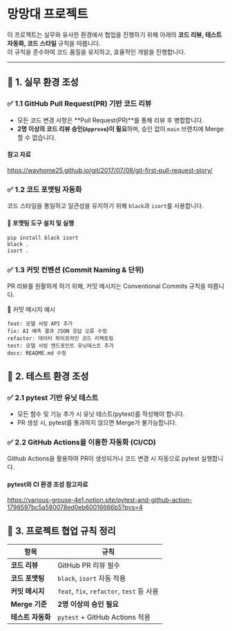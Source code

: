 # 망망대 프로젝트

이 프로젝트는 실무와 유사한 환경에서 협업을 진행하기 위해 아래의 **코드 리뷰, 테스트 자동화, 코드 스타일** 규칙을 따릅니다.  
이 규칙을 준수하여 코드 품질을 유지하고, 효율적인 개발을 진행합니다.  

---

## 📌 1. 실무 환경 조성

### ✅ 1.1 GitHub Pull Request(PR) 기반 코드 리뷰
- 모든 코드 변경 사항은 **Pull Request(PR)**를 통해 리뷰 후 병합합니다.
- **2명 이상의 코드 리뷰 승인(`Approve`)이 필요**하며, 승인 없이 `main` 브랜치에 Merge할 수 없습니다.

#### 참고 자료
https://wayhome25.github.io/git/2017/07/08/git-first-pull-request-story/

### ✅ 1.2 코드 포맷팅 자동화
코드 스타일을 통일하고 일관성을 유지하기 위해 `black`과 `isort`를 사용합니다.

#### 📌 **포맷팅 도구 설치 및 실행**
```bash
pip install black isort
black .
isort .
```

### ✅ 1.3 커밋 컨벤션 (Commit Naming & 단위)

PR 리뷰를 원활하게 하기 위해, 커밋 메시지는 Conventional Commits 규칙을 따릅니다.

📌 커밋 메시지 예시
```plantext
feat: 모델 서빙 API 추가
fix: AI 예측 결과 JSON 응답 오류 수정
refactor: 데이터 파이프라인 코드 리팩토링
test: 모델 서빙 엔드포인트 유닛테스트 추가
docs: README.md 수정
```


## 📌 2. 테스트 환경 조성

### ✅ 2.1 pytest 기반 유닛 테스트
- 모든 함수 및 기능 추가 시 유닛 테스트(pytest)를 작성해야 합니다.
- PR 생성 시, pytest를 통과하지 않으면 Merge가 불가능합니다.

### ✅ 2.2 GitHub Actions을 이용한 자동화 (CI/CD)

Github Actions을 활용하여 PR이 생성되거나 코드 변경 시 자동으로 pytest 실행합니다.

#### pytest와 CI 환경 조성 참고자료
https://various-grouse-4e1.notion.site/pytest-and-github-action-1798597bc5a580078ed0eb60016666b5?pvs=4


## 📌 3. 프로젝트 협업 규칙 정리
| 항목         | 규칙                           |
|-------------|------------------------------|
| **코드 리뷰** | GitHub PR 리뷰 필수           |
| **코드 포맷팅** | `black`, `isort` 자동 적용   |
| **커밋 메시지** | `feat`, `fix`, `refactor`, `test` 등 사용 |
| **Merge 기준** | **2명 이상의 승인 필요**       |
| **테스트 자동화** | `pytest` + GitHub Actions 적용 |
